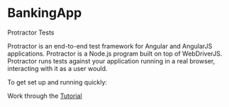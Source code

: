 # BankingApp
Protractor Tests

Protractor is an end-to-end test framework for Angular and AngularJS applications. Protractor is a Node.js program built on top of WebDriverJS. Protractor runs tests against your application running in a real browser, interacting with it as a user would.

To get set up and running quickly:

Work through the [Tutorial](http://www.protractortest.org/#/tutorial)
